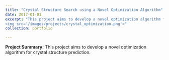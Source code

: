 ```yaml
---
title: "Crystal Structure Search using a Novel Optimization Algorithm"
date: 2017-01-01
excerpt: "This project aims to develop a novel optimization algorithm for crystal structure prediction. <br/>
<img src='/images/projects/crystal_optimization.png'>"
collection: portfolio

---
```


**Project Summary:** This project aims to develop a novel optimization algorithm for crystal structure prediction.

